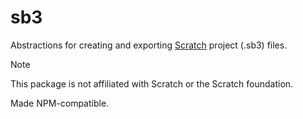 # sb3

Abstractions for creating and exporting [Scratch](https://scratch.mit.edu)
project (.sb3) files.

> [!NOTE]
> This package is not affiliated with Scratch or the Scratch foundation.

Made NPM-compatible.

